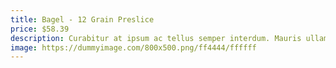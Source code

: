 ```yaml
---
title: Bagel - 12 Grain Preslice
price: $58.39
description: Curabitur at ipsum ac tellus semper interdum. Mauris ullamcorper purus sit amet nulla. Quisque arcu libero, rutrum ac, lobortis vel, dapibus at, diam.
image: https://dummyimage.com/800x500.png/ff4444/ffffff
---
```

